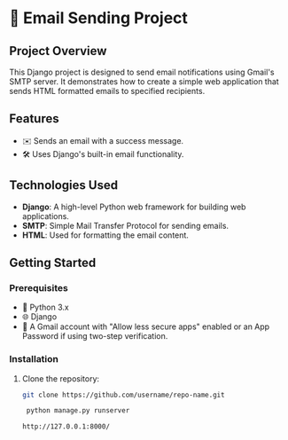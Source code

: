 # 📧 Email Sending Project

## Project Overview

This Django project is designed to send email notifications using Gmail's SMTP server. It demonstrates how to create a simple web application that sends HTML formatted emails to specified recipients.

## Features

- ✉️ Sends an email with a success message.
- 🛠️ Uses Django's built-in email functionality.

## Technologies Used

- **Django**: A high-level Python web framework for building web applications.
- **SMTP**: Simple Mail Transfer Protocol for sending emails.
- **HTML**: Used for formatting the email content.

## Getting Started

### Prerequisites

- 🐍 Python 3.x
- 🌐 Django
- 📧 A Gmail account with "Allow less secure apps" enabled or an App Password if using two-step verification.

### Installation

1. Clone the repository:
   ```bash
   git clone https://github.com/username/repo-name.git

    python manage.py runserver

   http://127.0.0.1:8000/

